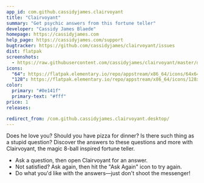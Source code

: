 ```yaml
---
app_id: com.github.cassidyjames.clairvoyant
title: "Clairvoyant"
summary: "Get psychic answers from this fortune teller"
developer: "Cassidy James Blaede"
homepage: https://cassidyjames.com
help_page: https://cassidyjames.com/support
bugtracker: https://github.com/cassidyjames/clairvoyant/issues
dist: flatpak
screenshots:
  - https://raw.githubusercontent.com/cassidyjames/clairvoyant/master/data/screenshot.png
icons:
  "64": https://flatpak.elementary.io/repo/appstream/x86_64/icons/64x64/com.github.cassidyjames.clairvoyant.png
  "128": https://flatpak.elementary.io/repo/appstream/x86_64/icons/128x128/com.github.cassidyjames.clairvoyant.png
color:
  primary: "#0e141f"
  primary-text: "#fff"
price: 1
releases:

redirect_from: /com.github.cassidyjames.clairvoyant.desktop/
---
```


<p>Does he love you? Should you have pizza for dinner? Is there such thing as a stupid question? Discover the answers to these questions and more with Clairvoyant, the magic 8-ball inspired fortune teller.</p>
<ul>
<li>Ask a question, then open Clairvoyant for an answer.</li>
<li>Not satisfied? Ask again, then hit the "Ask Again" icon to try again.</li>
<li>Do what you'd like with the answers—just don't shoot the messenger!</li>
</ul>